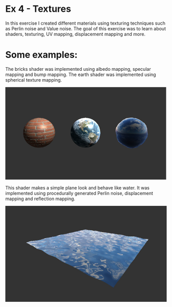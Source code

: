 # Ex 4 - Textures


In this exercise I created different materials using texturing techniques such as Perlin noise and Value noise.
The goal of this exercise was to learn about shaders, texturing, UV mapping, displacement mapping and more.

# Some examples:
The bricks shader was implemented using albedo mapping, specular mapping and bump mapping.
The earth shader was implemented using spherical texture mapping.

![picture](img4A.png)

This shader makes a simple plane look and behave like water. It was implemented using procedurally generated Perlin noise, displacement mapping and reflection mapping.

![picture](img4B.png)
